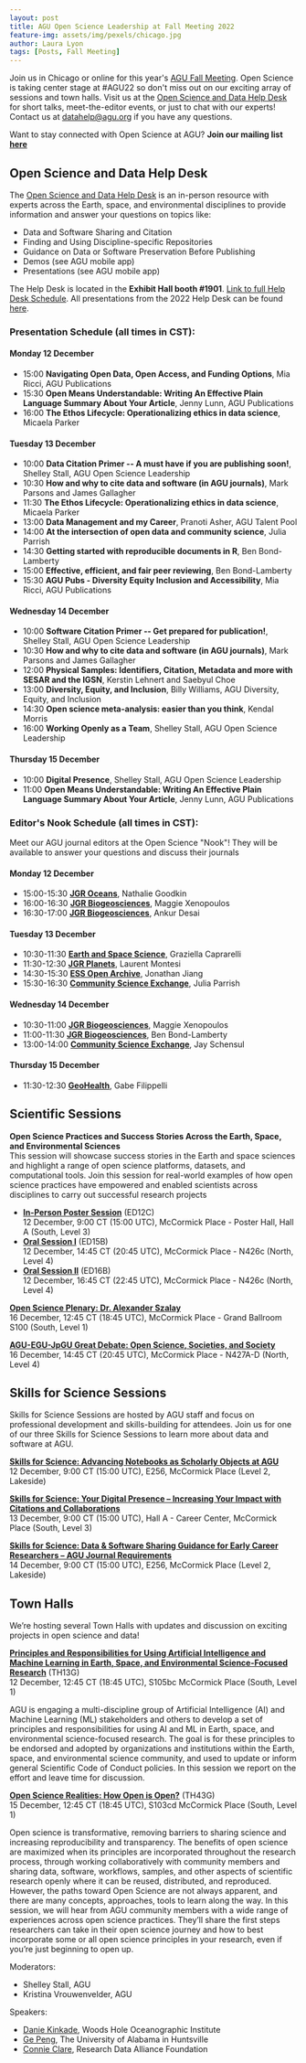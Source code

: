 ```yaml
---
layout: post
title: AGU Open Science Leadership at Fall Meeting 2022
feature-img: assets/img/pexels/chicago.jpg
author: Laura Lyon
tags: [Posts, Fall Meeting]
---
```


Join us in Chicago or online for this year's [AGU Fall Meeting](https://www.agu.org/Fall-Meeting). Open Science is taking center stage at #AGU22 so don't miss out on our exciting array of sessions and town halls. Visit us at the [Open Science and Data Help Desk](https://www.esipfed.org/data-help-desk-at-agu-2022) for short talks, meet-the-editor events, or just to chat with our experts! Contact us at [datahelp@agu.org](mailto:datahelp@agu.org) if you have any questions. 

Want to stay connected with Open Science at AGU? **Join our mailing list [here](https://forms.monday.com/forms/b4284b3ea07f6e4d801f03451d5f7ac4?r=use1)**

## Open Science and Data Help Desk
The [Open Science and Data Help Desk](https://www.esipfed.org/data-help-desk-at-agu-2022) is an in-person resource with experts across the Earth, space, and environmental disciplines to provide information and answer your questions on topics like:  
- Data and Software Sharing and Citation  
- Finding and Using Discipline-specific Repositories  
- Guidance on Data or Software Preservation Before Publishing  
- Demos (see AGU mobile app)  
- Presentations (see AGU mobile app)  

The Help Desk is located in the **Exhibit Hall booth #1901**. [Link to full Help Desk Schedule](http://esipfed.org/DataHelpAGU22-schedule). All presentations from the 2022 Help Desk can be found [here](https://dx.doi.org/10.5281/zenodo.7465428).  

### Presentation Schedule (all times in CST):
#### Monday 12 December
- 15:00 **Navigating Open Data, Open Access, and Funding Options**, Mia Ricci, AGU Publications
- 15:30 **Open Means Understandable: Writing An Effective Plain Language Summary About Your Article**, Jenny Lunn, AGU Publications
- 16:00 **The Ethos Lifecycle: Operationalizing ethics in data science**, Micaela Parker

#### Tuesday 13 December
- 10:00 **Data Citation Primer -- A must have if you are publishing soon!**, Shelley Stall, AGU Open Science Leadership
- 10:30 **How and why to cite data and software (in AGU journals)**, Mark Parsons and James Gallagher
- 11:30 **The Ethos Lifecycle: Operationalizing ethics in data science**, Micaela Parker
- 13:00 **Data Management and my Career**, Pranoti Asher, AGU Talent Pool
- 14:00 **At the intersection of open data and community science**, Julia Parrish
- 14:30 **Getting started with reproducible documents in R**, Ben Bond-Lamberty
- 15:00 **Effective, efficient, and fair peer reviewing**, Ben Bond-Lamberty
- 15:30 **AGU Pubs - Diversity Equity Inclusion and Accessibility**, Mia Ricci, AGU Publications

#### Wednesday 14 December
- 10:00 **Software Citation Primer -- Get prepared for publication!**, Shelley Stall, AGU Open Science Leadership
- 10:30 **How and why to cite data and software (in AGU journals)**, Mark Parsons and James Gallagher
- 12:00 **Physical Samples: Identifiers, Citation, Metadata and more with SESAR and the IGSN**, Kerstin Lehnert and Saebyul Choe
- 13:00 **Diversity, Equity, and Inclusion**, Billy Williams, AGU Diversity, Equity, and Inclusion
- 14:30 **Open science meta-analysis: easier than you think**, Kendal Morris
- 16:00 **Working Openly as a Team**, Shelley Stall, AGU Open Science Leadership

#### Thursday 15 December
- 10:00 **Digital Presence**, Shelley Stall, AGU Open Science Leadership
- 11:00 **Open Means Understandable: Writing An Effective Plain Language Summary About Your Article**, Jenny Lunn, AGU Publications

### Editor's Nook Schedule (all times in CST):  
Meet our AGU journal editors at the Open Science "Nook"! They will be available to answer your questions and discuss their journals

#### Monday 12 December
- 15:00-15:30 **[JGR Oceans](https://agupubs.onlinelibrary.wiley.com/journal/21699291)**, Nathalie Goodkin 
- 16:00-16:30 **[JGR Biogeosciences](https://agupubs.onlinelibrary.wiley.com/journal/21698961)**, Maggie Xenopoulos
- 16:30-17:00 **[JGR Biogeosciences](https://agupubs.onlinelibrary.wiley.com/journal/21698961)**, Ankur Desai

#### Tuesday 13 December
- 10:30-11:30 **[Earth and Space Science](https://agupubs.onlinelibrary.wiley.com/journal/23335084)**, Graziella Caprarelli
- 11:30-12:30 **[JGR Planets](https://agupubs.onlinelibrary.wiley.com/journal/21699100)**, Laurent Montesi
- 14:30-15:30 **[ESS Open Archive](https://essopenarchive.org/)**, Jonathan Jiang
- 15:30-16:30 **[Community Science Exchange](https://communitysci.org/)**, Julia Parrish

#### Wednesday 14 December
- 10:30-11:00 **[JGR Biogeosciences](https://agupubs.onlinelibrary.wiley.com/journal/21698961)**, Maggie Xenopoulos
- 11:00-11:30 **[JGR Biogeosciences](https://agupubs.onlinelibrary.wiley.com/journal/21698961)**, Ben Bond-Lamberty
- 13:00-14:00 **[Community Science Exchange](https://communitysci.org/)**, Jay Schensul

#### Thursday 15 December
- 11:30-12:30 **[GeoHealth](https://agupubs.onlinelibrary.wiley.com/journal/24711403)**, Gabe Filippelli


## Scientific Sessions

**Open Science Practices and Success Stories Across the Earth, Space, and Environmental Sciences**  
This session will showcase success stories in the Earth and space sciences and highlight a range of open science platforms, datasets, and computational tools. Join this session for real-world examples of how open science practices have empowered and enabled scientists across disciplines to carry out successful research projects

- **[In-Person Poster Session](https://agu.confex.com/agu/fm22/meetingapp.cgi/Session/161155)** (ED12C)  
12 December, 9:00 CT (15:00 UTC), McCormick Place - Poster Hall, Hall A (South, Level 3)
- **[Oral Session I](https://agu.confex.com/agu/fm22/meetingapp.cgi/Session/165609)** (ED15B)  
12 December, 14:45 CT (20:45 UTC), McCormick Place - N426c (North, Level 4)
- **[Oral Session II](https://agu.confex.com/agu/fm22/meetingapp.cgi/Session/165616)** (ED16B)  
12 December, 16:45 CT (22:45 UTC), McCormick Place - N426c (North, Level 4)

**[Open Science Plenary: Dr. Alexander Szalay](https://agu.confex.com/agu/fm22/meetingapp.cgi/Session/165616)**  
16 December, 12:45 CT (18:45 UTC), McCormick Place - Grand Ballroom S100 (South, Level 1)

**[AGU-EGU-JpGU Great Debate: Open Science, Societies, and Society](https://agu.confex.com/agu/fm22/meetingapp.cgi/Session/161020)**  
16 December, 14:45 CT (20:45 UTC), McCormick Place - N427A-D (North, Level 4)



## Skills for Science Sessions

Skills for Science Sessions are hosted by AGU staff and focus on professional development and skills-building for attendees. Join us for one of our three Skills for Science Sessions to learn more about data and software at AGU. 

**[Skills for Science: Advancing Notebooks as Scholarly Objects at AGU](https://agu.confex.com/agu/fm22/meetingapp.cgi/Session/159503)**  
12 December, 9:00 CT (15:00 UTC), E256, McCormick Place (Level 2, Lakeside)

**[Skills for Science: Your Digital Presence – Increasing Your Impact with Citations and Collaborations](https://agu.confex.com/agu/fm22/meetingapp.cgi/Session/159821)**  
13 December, 9:00 CT (15:00 UTC), Hall A - Career Center, McCormick Place (South, Level 3)

**[Skills for Science: Data & Software Sharing Guidance for Early Career Researchers – AGU Journal Requirements](https://agu.confex.com/agu/fm22/meetingapp.cgi/Session/159946)**  
14 December, 9:00 CT (15:00 UTC), E256, McCormick Place (Level 2, Lakeside)



## Town Halls
We’re hosting several Town Halls with updates and discussion on exciting projects in open science and data! 

**[Principles and Responsibilities for Using Artificial Intelligence and Machine Learning in Earth, Space, and Environmental Science-Focused Research](https://agu.confex.com/agu/fm22/meetin)** (TH13G)  
12 December, 12:45 CT (18:45 UTC), S105bc McCormick Place (South, Level 1)

AGU is engaging a multi-discipline group of Artificial Intelligence (AI) and Machine Learning (ML) stakeholders and others to develop a set of principles and responsibilities for using AI and ML in Earth, space, and environmental science-focused research. The goal is for these principles to be endorsed and adopted by organizations and institutions within the Earth, space, and environmental science community, and used to update or inform general Scientific Code of Conduct policies. In this session we report on the effort and leave time for discussion.

**[Open Science Realities: How Open is Open?](https://agu.confex.com/agu/fm22/meetingapp.cgi/Session/161143)** (TH43G)  
15 December, 12:45 CT (18:45 UTC), S103cd McCormick Place (South, Level 1)

Open science is transformative, removing barriers to sharing science and increasing reproducibility and transparency. The benefits of open science are maximized when its principles are incorporated throughout the research process, through working collaboratively with community members and sharing data, software, workflows, samples, and other aspects of scientific research openly where it can be reused, distributed, and reproduced. However, the paths toward Open Science are not always apparent, and there are many concepts, approaches, tools to learn along the way. In this session, we will hear from AGU community members with a wide range of experiences across open science practices. They’ll share the first steps researchers can take in their open science journey and how to best incorporate some or all open science principles in your research, even if you’re just beginning to open up.

Moderators:
- Shelley Stall, AGU
- Kristina Vrouwenvelder, AGU

Speakers: 
- [Danie Kinkade](https://orcid.org/0000-0002-1134-7347), Woods Hole Oceanographic Institute
- [Ge Peng](https://orcid.org/0000-0002-1986-9115), The University of Alabama in Huntsville
- [Connie Clare](https://orcid.org/0000-0002-4369-196X), Research Data Alliance Foundation
